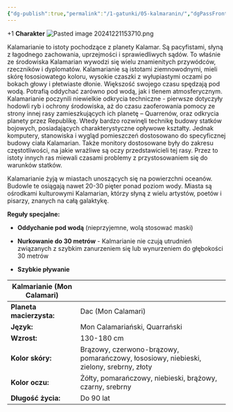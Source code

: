 ```yaml
---
{"dg-publish":true,"permalink":"/1-gatunki/05-kalmaranin/","dgPassFrontmatter":true}
---
```


+1 **Charakter**
![Pasted image 20241221153710.png](/img/user/6%20Obrazy/Pasted%20image%2020241221153710.png)

Kalamarianie to istoty pochodzące z planety Kalamar. Są pacyfistami, słyną z łagodnego zachowania, uprzejmości i sprawiedliwych sądów. To właśnie ze środowiska Kalamarian wywodzi się wielu znamienitych przywódców, rzeczników i dyplomatów. Kalamarianie są istotami ziemnowodnymi, mieli skórę łososiowatego koloru, wysokie czaszki z wyłupiastymi oczami po bokach głowy i płetwiaste dłonie. Większość swojego czasu spędzają pod wodą. Potrafią oddychać zarówno pod wodą, jak i tlenem atmosferycznym. Kalamarianie poczynili niewielkie odkrycia techniczne - pierwsze dotyczyły hodowli ryb i ochrony środowiska, aż do czasu zaoferowania pomocy ze strony innej rasy zamieszkujących ich planetę – Quarrenów, oraz odkrycia planety przez Republikę. Wtedy bardzo rozwinęli technikę budowy statków bojowych, posiadających charakterystyczne opływowe kształty. Jednak komputery, stanowiska i wygląd pomieszczeń dostosowano do specyficznej budowy ciała Kalamarian. Także monitory dostosowane były do zakresu częstotliwości, na jakie wrażliwe są oczy przedstawicieli tej rasy. Przez to istoty innych ras miewali czasami problemy z przystosowaniem się do warunków statków.

Kalamarianie żyją w miastach unoszących się na powierzchni oceanów. Budowle te osiągają nawet 20-30 pięter ponad poziom wody. Miasta są ośrodkami kulturowymi Kalamarian, którzy słyną z wielu artystów, poetów i pisarzy, znanych na całą galaktykę.

**Reguły specjalne:**

- **Oddychanie pod wodą** (nieprzyjemne, wolą stosować maski)

- **Nurkowanie do 30 metrów** - Kalmarianie nie czują utrudnień związanych z szybkim zanurzeniem się lub wynurzeniem do głębokości 30 metrów

- **Szybkie pływanie**

| **Kalmarianie (Mon Calamari)** |                                                                                        |
| ------------------------------ | -------------------------------------------------------------------------------------- |
| **Planeta macierzysta:**       | Dac (Mon Calamari)                                                                     |
| **Język:**                     | Mon Calamariański, Quarrański                                                          |
| **Wzrost:**                    | 130-180 cm                                                                             |
| **Kolor skóry:**               | Brązowy, czerwono-brązowy, pomarańczowy, łososiowy, niebieski, zielony, srebrny, złoty |
| **Kolor oczu:**                | Żółty, pomarańczowy, niebieski, brążowy, czarny, srebrny                               |
| **Długość życia:**             | Do 90 lat                                                                              |